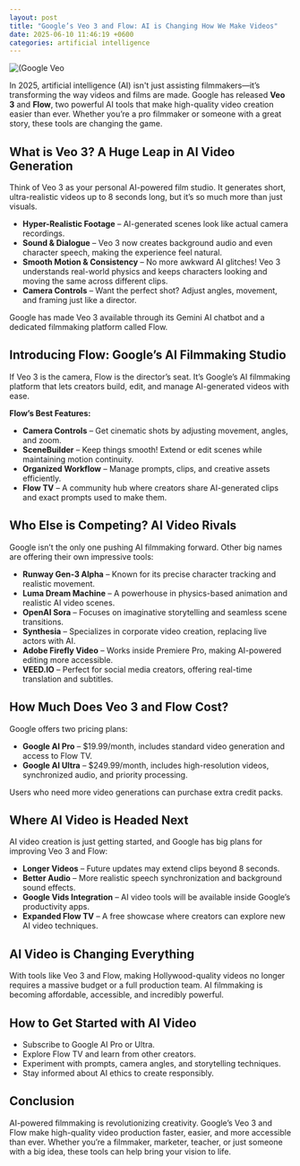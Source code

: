 ```yaml
---
layout: post
title: "Google’s Veo 3 and Flow: AI is Changing How We Make Videos"
date: 2025-06-10 11:46:19 +0600
categories: artificial intelligence
---
```


![(Google Veo](https://souravsahapartho.github.io/website/Image/veo-3-ai-video.png "Google Veo")

In 2025, artificial intelligence (AI) isn't just assisting filmmakers—it’s transforming the way videos and films are made. Google has released **Veo 3** and **Flow**, two powerful AI tools that make high-quality video creation easier than ever. Whether you’re a pro filmmaker or someone with a great story, these tools are changing the game.

## What is Veo 3? A Huge Leap in AI Video Generation
Think of Veo 3 as your personal AI-powered film studio. It generates short, ultra-realistic videos up to 8 seconds long, but it’s so much more than just visuals.

* **Hyper-Realistic Footage** – AI-generated scenes look like actual camera recordings.
* **Sound & Dialogue** – Veo 3 now creates background audio and even character speech, making the experience feel natural.
* **Smooth Motion & Consistency** – No more awkward AI glitches! Veo 3 understands real-world physics and keeps characters looking and moving the same across different clips.
* **Camera Controls** – Want the perfect shot? Adjust angles, movement, and framing just like a director.

Google has made Veo 3 available through its Gemini AI chatbot and a dedicated filmmaking platform called Flow.

## Introducing Flow: Google’s AI Filmmaking Studio
If Veo 3 is the camera, Flow is the director’s seat. It’s Google’s AI filmmaking platform that lets creators build, edit, and manage AI-generated videos with ease.

**Flow’s Best Features:**
* **Camera Controls** – Get cinematic shots by adjusting movement, angles, and zoom.
* **SceneBuilder** – Keep things smooth! Extend or edit scenes while maintaining motion continuity.
* **Organized Workflow** – Manage prompts, clips, and creative assets efficiently.
* **Flow TV** – A community hub where creators share AI-generated clips and exact prompts used to make them.

## Who Else is Competing? AI Video Rivals
Google isn’t the only one pushing AI filmmaking forward. Other big names are offering their own impressive tools:

* **Runway Gen-3 Alpha** – Known for its precise character tracking and realistic movement.
* **Luma Dream Machine** – A powerhouse in physics-based animation and realistic AI video scenes.
* **OpenAI Sora** – Focuses on imaginative storytelling and seamless scene transitions.
* **Synthesia** – Specializes in corporate video creation, replacing live actors with AI.
* **Adobe Firefly Video** – Works inside Premiere Pro, making AI-powered editing more accessible.
* **VEED.IO** – Perfect for social media creators, offering real-time translation and subtitles.

## How Much Does Veo 3 and Flow Cost?
Google offers two pricing plans:

* **Google AI Pro** – $19.99/month, includes standard video generation and access to Flow TV.
* **Google AI Ultra** – $249.99/month, includes high-resolution videos, synchronized audio, and priority processing.

Users who need more video generations can purchase extra credit packs.

## Where AI Video is Headed Next
AI video creation is just getting started, and Google has big plans for improving Veo 3 and Flow:

* **Longer Videos** – Future updates may extend clips beyond 8 seconds.
* **Better Audio** – More realistic speech synchronization and background sound effects.
* **Google Vids Integration** – AI video tools will be available inside Google’s productivity apps.
* **Expanded Flow TV** – A free showcase where creators can explore new AI video techniques.

## AI Video is Changing Everything
With tools like Veo 3 and Flow, making Hollywood-quality videos no longer requires a massive budget or a full production team. AI filmmaking is becoming affordable, accessible, and incredibly powerful.

## How to Get Started with AI Video
* Subscribe to Google AI Pro or Ultra.
* Explore Flow TV and learn from other creators.
* Experiment with prompts, camera angles, and storytelling techniques.
* Stay informed about AI ethics to create responsibly.

## Conclusion
AI-powered filmmaking is revolutionizing creativity. Google’s Veo 3 and Flow make high-quality video production faster, easier, and more accessible than ever. Whether you’re a filmmaker, marketer, teacher, or just someone with a big idea, these tools can help bring your vision to life.
